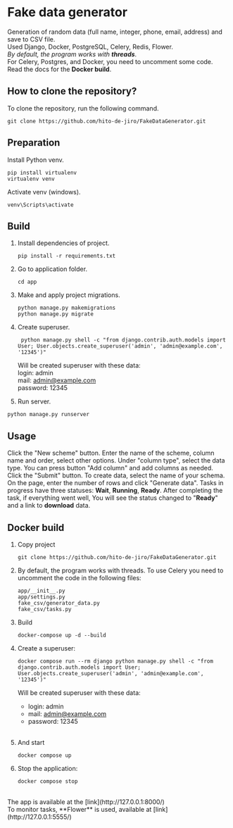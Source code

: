 Fake data generator
===================
Generation of random data (full name, integer, phone, email, address)
and save to CSV file.<br>
Used Django, Docker, PostgreSQL, Celery, Redis, Flower.<br>
_By default, the program works with_ _**threads**_.<br> 
For Celery, Postgres, and Docker, you need to uncomment some code.<br> 
Read the docs for the **Docker build**.

## How to clone the repository?
To clone the repository, run the following command.
```shell
git clone https://github.com/hito-de-jiro/FakeDataGenerator.git
```
## Preparation
Install Python venv.
```shell
pip install virtualenv
virtualenv venv
```
Activate venv (windows).
```shell
venv\Scripts\activate
```
## Build
1. Install dependencies of project.
   ```shell
   pip install -r requirements.txt
   ```
2. Go to application folder.
   ```shell
   cd app
   ```
3. Make and apply project migrations.
   ```shell
   python manage.py makemigrations
   python manage.py migrate
   ```

4. Create superuser.
   ```shell
    python manage.py shell -c "from django.contrib.auth.models import User; User.objects.create_superuser('admin', 'admin@example.com', '12345')"
   ```
   Will be created superuser  with these data:<br>
   login: admin<br>
   mail: admin@example.com<br> 
   password: 12345

5. Run server.
```shell
python manage.py runserver
```

## Usage

Click the "New scheme" button. Enter the name of the scheme, column name and order, select other options.
Under "column type", select the data type.
You can press button "Add column" and add columns as needed.
Click the "Submit" button.
To create data, select the name of your schema.
On the page, enter the number of rows and click "Generate data".
Tasks in progress have three statuses: **Wait**, **Running**, **Ready**.
After completing the task, if everything went well,
You will see the status changed to "**Ready**" and a link to **download** data.

## Docker build

1. Copy project
    ```shell
    git clone https://github.com/hito-de-jiro/FakeDataGenerator.git
    ```
2. By default, the program works with threads. To use Celery you need to uncomment the code in the following files:
   ```
   app/__init__.py
   app/settings.py
   fake_csv/generator_data.py
   fake_csv/tasks.py
   ```
3. Build
    ```shell
    docker-compose up -d --build
    ```
4. Create a superuser:<br>
   
   ```shell
   docker compose run --rm django python manage.py shell -c "from django.contrib.auth.models import User; User.objects.create_superuser('admin', 'admin@example.com', '12345')"
   ```
   Will be created superuser  with these data:<br>
   - login: admin<br>
   - mail: admin@example.com<br> 
   - password: 12345<br><br>

5. And start
    ```shell
   docker compose up
   ```
6. Stop the application:
    ```shell
    docker compose stop
    ```
<br>
The app is available at the [link](http://127.0.0.1:8000/)<br>
To monitor tasks, **Flower** is used, available at [link](http://127.0.0.1:5555/)